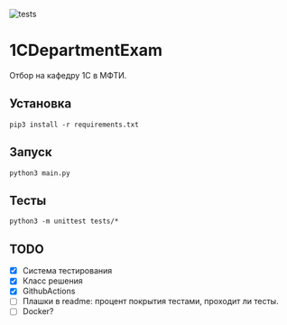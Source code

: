 ![tests](https://github.com/romanovsavelij/1CDepartmentExam/actions/workflows/main.yml/badge.svg)

# 1CDepartmentExam

Отбор на кафедру 1С в МФТИ.

## Установка

```shell script
pip3 install -r requirements.txt
```

## Запуск

```shell script
python3 main.py
```

## Тесты

```shell script
python3 -m unittest tests/*
```

## TODO

- [x] Система тестирования
- [x] Класс решения
- [x] GithubActions
- [ ] Плашки в readme: процент покрытия тестами, проходит ли тесты.
- [ ] Docker? 

